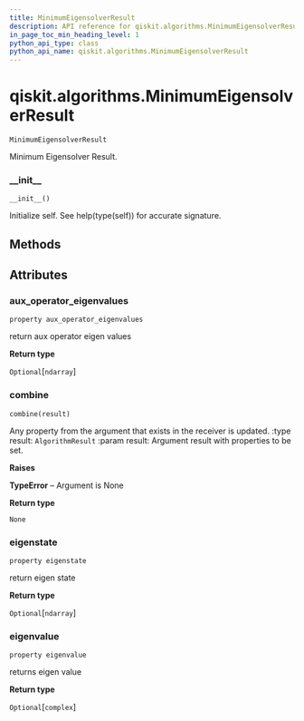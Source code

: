 ```yaml
---
title: MinimumEigensolverResult
description: API reference for qiskit.algorithms.MinimumEigensolverResult
in_page_toc_min_heading_level: 1
python_api_type: class
python_api_name: qiskit.algorithms.MinimumEigensolverResult
---
```


# qiskit.algorithms.MinimumEigensolverResult

<span id="qiskit.algorithms.MinimumEigensolverResult" />

`MinimumEigensolverResult`

Minimum Eigensolver Result.

### \_\_init\_\_

<span id="qiskit.algorithms.MinimumEigensolverResult.__init__" />

`__init__()`

Initialize self. See help(type(self)) for accurate signature.

## Methods

## Attributes

### aux\_operator\_eigenvalues

<span id="qiskit.algorithms.MinimumEigensolverResult.aux_operator_eigenvalues" />

`property aux_operator_eigenvalues`

return aux operator eigen values

**Return type**

`Optional`\[`ndarray`]

### combine

<span id="qiskit.algorithms.MinimumEigensolverResult.combine" />

`combine(result)`

Any property from the argument that exists in the receiver is updated. :type result: `AlgorithmResult` :param result: Argument result with properties to be set.

**Raises**

**TypeError** – Argument is None

**Return type**

`None`

### eigenstate

<span id="qiskit.algorithms.MinimumEigensolverResult.eigenstate" />

`property eigenstate`

return eigen state

**Return type**

`Optional`\[`ndarray`]

### eigenvalue

<span id="qiskit.algorithms.MinimumEigensolverResult.eigenvalue" />

`property eigenvalue`

returns eigen value

**Return type**

`Optional`\[`complex`]

